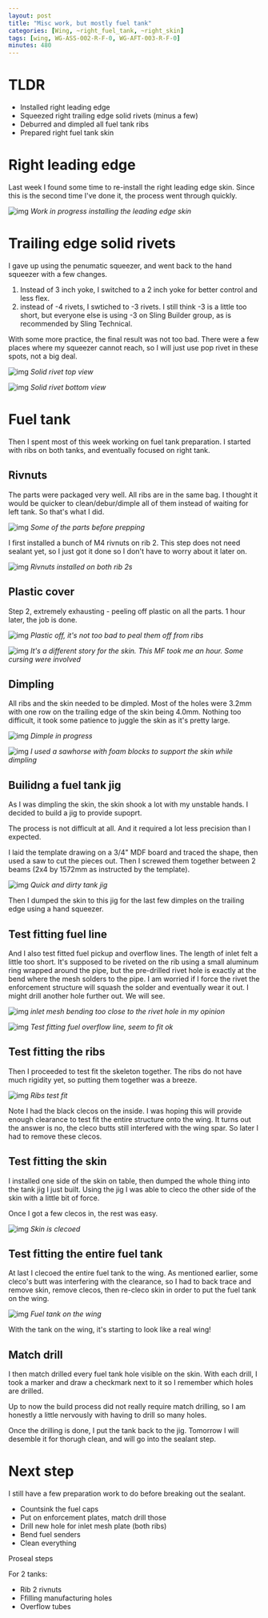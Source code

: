 ```yaml
---
layout: post
title: "Misc work, but mostly fuel tank"
categories: [Wing, ~right_fuel_tank, ~right_skin]
tags: [wing, WG-ASS-002-R-F-0, WG-AFT-003-R-F-0]
minutes: 480
---
```


# TLDR

- Installed right leading edge
- Squeezed right trailing edge solid rivets (minus a few)
- Deburred and dimpled all fuel tank ribs
- Prepared right fuel tank skin

# Right leading edge

Last week I found some time to re-install the right leading edge skin. Since this is the second time I've done it, the process went through quickly.

![img](https://lh3.googleusercontent.com/pw/AP1GczPm29eQW9OOVHaQfW0ubXdBwq_253xDat28T3uJJCjwqQR-zNW5-Az5WQPXBk7e3dHvzFxQE-D3WUJO2MlAtfvleqW8lsQLz00w4nYnhl5AUB-ETAmcxt6-44zlV3zMCodQsqcZws1O7MzYaeVzRyZLJg=w2274-h1712-s-no-gm?authuser=0)
_Work in progress installing the leading edge skin_

# Trailing edge solid rivets

I gave up using the penumatic squeezer, and went back to the hand squeezer with a few changes.

1. Instead of 3 inch yoke, I switched to a 2 inch yoke for better control and less flex.
2. instead of -4 rivets, I swtiched to -3 rivets. I still think -3 is a little too short, but everyone else is using -3 on Sling Builder group, as is recommended by Sling Technical.

With some more practice, the final result was not too bad. There were a few places where my squeezer cannot reach, so I will just use pop rivet in these spots, not a big deal.

![img](https://lh3.googleusercontent.com/pw/AP1GczNrUevamlBZ7igmifbPsNduhGfy1Ts8K6ujbpw224PPx41My5j1McmqPU7PD6RKvnq_FzvYytR5vsKo7CGqdF76ILudRosgfr5IJoF8YKMxUn9Euu6C-3_8Ky8Y2_NaFSnZ6rTCtAC0ha_AMEVuQsLVdA=w1290-h1712-s-no-gm?authuser=0)
_Solid rivet top view_

![img](https://lh3.googleusercontent.com/pw/AP1GczP0TzNAc9whsJx2G4R5lPqjc_poPuB6sA9ROP3PkVAzcc3d1IZiVKUSg5cfNx8cRqDuG6imCzwItclyn1pj3d9GSnfncHriDaScMjbpI8mzXq5PmTwI58Kuzupp_e_DrJUfps1kaZJ5HYHoWnOmlNp38A=w1290-h1712-s-no-gm?authuser=0)
_Solid rivet bottom view_

# Fuel tank

Then I spent most of this week working on fuel tank preparation. I started with ribs on both tanks, and eventually focused on right tank.

## Rivnuts

The parts were packaged very well. All ribs are in the same bag. I thought it would be quicker to clean/debur/dimple all of them instead of waiting for left tank. So that's what I did.

![img](https://lh3.googleusercontent.com/pw/AP1GczNKNWqYSeB7F4DgOcS0nr-wu2mEdfZpzuAOoNRszAfthcU7uI8HbFOQorQq1lYMSH4NK7lF8O0xxUPHW7nJ-jtluIM475U5J0_cEMQOkzIAuuHMEv03IVVaHDZyDuguXYK1qtEvvMzDnLP8xgqlSZHEfw=w2274-h1712-s-no-gm?authuser=0)
_Some of the parts before prepping_

I first installed a bunch of M4 rivnuts on rib 2. This step does not need sealant yet, so I just got it done so I don't have to worry about it later on.

![img](https://lh3.googleusercontent.com/pw/AP1GczPbfRRbXfAbCOX37Eyklw3KH-uZEcxfRu48TfpiwZpUnFV9iECKKNaJOrZpizAaI7LvKJSZbE0ygbl27GfUxQxiRHE9S4DhjofiQeSEQ25llp569VACwmlp06d7KCVkbwVvfeS9ENh6AqDtj_5I1zbT3Q=w2274-h1712-s-no-gm?authuser=0)
_Rivnuts installed on both rib 2s_

## Plastic cover

Step 2, extremely exhausting - peeling off plastic on all the parts. 1 hour later, the job is done.

![img](https://lh3.googleusercontent.com/pw/AP1GczOSPwLc7Ql3h-v0-odI3cROz9fnUjrzIqvNIG82ey0S1MA3lnxEOHw0AyjE6b0pZrTFcBxpz4oJ9Yui53I_IYsYqfRP-e2mqA40w3VmHpQbkcvkE6U-uT5JS50xEOWMNpqERucU8iLa0xBoO_f0V-bdfw=w2274-h1712-s-no-gm?authuser=0)
_Plastic off, it's not too bad to peal them off from ribs_

![img](https://lh3.googleusercontent.com/pw/AP1GczMBFqhi5aHnpGa7y3auJGnQ-fWqVpvp92YqJCxdia6G_6L0CdnpS8DiloLqqxLWX1HwMhGHx4XCag39YlJ5xn_1i-1nrqyzDDZ3OQD7l3DiDRFs5Bv6tIQtu8DW1cmwl-L9jZDMOyMzep0lQThBPZsUvg=w1290-h1712-s-no-gm?authuser=0)
_It's a different story for the skin. This MF took me an hour. Some cursing were involved_

## Dimpling

All ribs and the skin needed to be dimpled. Most of the holes were 3.2mm with one row on the trailing edge of the skin being 4.0mm. Nothing too difficult, it took some patience to juggle the skin as it's pretty large.

![img](https://lh3.googleusercontent.com/pw/AP1GczO1s9m_sx3n1WDSUOncV9WuA0Jq6s11CCPT3Twir4yPEuM34yvob9uLzhhPywr2kwc3TMVJYvWz29mwN7HdkWUXTuQygv7KzlXek63C5j4s3s_OKNDQiMxriZYrpAtB8pW-RaL2aHY9IInjVECiNnFYvg=w1290-h1712-s-no-gm?authuser=0)
_Dimple in progress_

![img](https://lh3.googleusercontent.com/pw/AP1GczP4eLafEzZoJAL5EyFIjTZNKEv0pVNxhL077dLvv9LTF7mDxPeoIR1LZWRlOKZqdjMW789pY0WwT0Ib1_taML6TBpgcNFNOxX_Fkg4YOlKGNcwsHRkpQOdb0rQdIgztJhHlOn_bknPzuTArXzbYNvo9_w=w1290-h1712-s-no-gm?authuser=0)
_I used a sawhorse with foam blocks to support the skin while dimpling_

## Builidng a fuel tank jig

As I was dimpling the skin, the skin shook a lot with my unstable hands. I decided to build a jig to provide supoprt.

The process is not difficult at all. And it required a lot less precision than I expected.

I laid the template drawing on a 3/4" MDF board and traced the shape, then used a saw to cut the pieces out. Then I screwed them together between 2 beams (2x4 by 1572mm as instructed by the template).

![img](https://lh3.googleusercontent.com/pw/AP1GczNBK5szbBNSkxixtgbkhun5cFAMs1Jhk7d8ilrJ5kCaVUHkozVt8bQ_NbvEZoNOl11zl161U9dLZdcMuTsEbdwFt5qdqDiZtb400NosrjBxE1rqS6lPNnMsQ4s-Ha1CzcOKAkb0hIlxRTy60bi76dIqdg=w1290-h1712-s-no-gm?authuser=0)
_Quick and dirty tank jig_

Then I dumped the skin to this jig for the last few dimples on the trailing edge using a hand squeezer.

## Test fitting fuel line

And I also test fitted fuel pickup and overflow lines. The length of inlet felt a little too short. It's supposed to be riveted on the rib using a small aluminum ring wrapped around the pipe, but the pre-drilled rivet hole is exactly at the bend where the mesh solders to the pipe. I am worried if I force the rivet the enforcement structure will squash the solder and eventually wear it out. I might drill another hole further out. We will see.

![img](https://lh3.googleusercontent.com/pw/AP1GczPTynOkuqHLCFRojqDwQVtSqKTK8pp8A8QVKXfTdnp0vVI6k22_tp6G4Lh3l7tc7UZZ77tV_syJYsS46dsJ6_R2fEJW1knYOntmGwo4UykpGewlcbS9npER5vZqJWXYaaWW-PQdkgtgYXPWKljlMqnA-A=w2274-h1712-s-no-gm?authuser=0)
_inlet mesh bending too close to the rivet hole in my opinion_

![img](https://lh3.googleusercontent.com/pw/AP1GczOm9kq43hx__RKxgAYoALurTycXawl24Y9iGRMHvRhHEqky0L-rvEySQ3gYE8iWWMLCzCLCM5vvQeHOpRST1rYh64hyRgl-1CT5s-D2xw453JRuKv2oIwMRbEPGpMF2bw1_GrJOnlFWOysHnFACbRXY4A=w2274-h1712-s-no-gm?authuser=0)
_Test fitting fuel overflow line, seem to fit ok_

## Test fitting the ribs

Then I proceeded to test fit the skeleton together. The ribs do not have much rigidity yet, so putting them together was a breeze.

![img](https://lh3.googleusercontent.com/pw/AP1GczOUA4Pt10iI1FiLcyBA-WRtm6rINF8_xnwB9l09d-xGTMze9TOZYStxV75jyRvxV9yKDKL8N9O88YY-PeNzvRQ_NX34NS-_5LrdLVttudfTSbuhMKOdh7ldbasarC8gNFlNcIcIiopHgHeIErt-BUwMJg=w2274-h1712-s-no-gm?authuser=0)
_Ribs test fit_

Note I had the black clecos on the inside. I was hoping this will provide enough clearance to test fit the entire structure onto the wing. It turns out the answer is no, the cleco butts still interfered with the wing spar. So later I had to remove these clecos.

## Test fitting the skin

I installed one side of the skin on table, then dumped the whole thing into the tank jig I just built. Using the jig I was able to cleco the other side of the skin with a little bit of force.

Once I got a few clecos in, the rest was easy.

![img](https://lh3.googleusercontent.com/pw/AP1GczNYR8N9hqxPL3NAiHiS66fVLQe_jGTFBNLioz9li6GaHt3n1ebClHtswQ5lZXOdZjkZVn6aC3WLL43FlR8xAOjZAzCBnSBD_tMhpG8UJhwJMlStCBR24HpLwO7AkcmY1LOCZlVnJ2YLKd17x-rNi6RsnQ=w1290-h1712-s-no-gm?authuser=0)
_Skin is clecoed_

## Test fitting the entire fuel tank

At last I clecoed the entire fuel tank to the wing. As mentioned earlier, some cleco's butt was interfering with the clearance, so I had to back trace and remove skin, remove clecos, then re-cleco skin in order to put the fuel tank on the wing.

![img](https://lh3.googleusercontent.com/pw/AP1GczMziCERCxxRP2hGvuACfsfHdiE0mcoO-d1M1nDdl6MgA0g3Pk1F87XP2VV7nfey8gL13W3p2uvt_lJhWqMuiCpdt6fLtCQYQs-xMwk60cXE5xxPxAMVGVitOArF2-l3GS1GURWAQB2StD2T1bFaNRhbdQ=w2274-h1712-s-no-gm?authuser=0)
_Fuel tank on the wing_

With the tank on the wing, it's starting to look like a real wing!

## Match drill

I then match drilled every fuel tank hole visible on the skin. With each drill, I took a marker and draw a checkmark next to it so I remember which holes are drilled.

Up to now the build process did not really require match drilling, so I am honestly a little nervously with having to drill so many holes.

Once the drilling is done, I put the tank back to the jig. Tomorrow I will desemble it for thorugh clean, and will go into the sealant step.

# Next step

I still have a few preparation work to do before breaking out the sealant.

- Countsink the fuel caps
- Put on enforcement plates, match drill those
- Drill new hole for inlet mesh plate (both ribs)
- Bend fuel senders
- Clean everything

Proseal steps

For 2 tanks:

- Rib 2 rivnuts
- Ffilling manufacturing holes
- Overflow tubes
